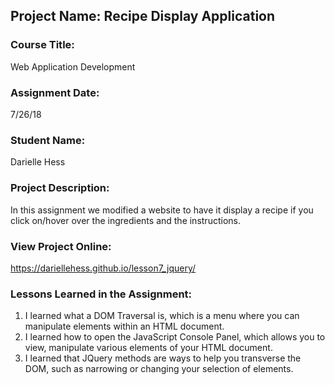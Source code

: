 ## Project Name:  Recipe Display Application

### Course Title:
Web Application Development

### Assignment Date:  
7/26/18

### Student Name:  
Darielle Hess

### Project Description:
In this assignment we modified a website to have it display a recipe if you click on/hover over the ingredients and the instructions.

### View Project Online:
https://dariellehess.github.io/lesson7_jquery/

### Lessons Learned in the Assignment:
1. I learned what a DOM Traversal is, which is a menu where you can manipulate elements within an HTML document.
2. I learned how to open the JavaScript Console Panel, which allows you to view, manipulate various elements of your HTML document.
3. I learned that JQuery methods are ways to help you transverse the DOM, such as narrowing or changing your selection of elements.

